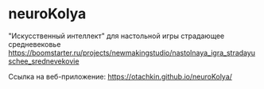 # neuroKolya
"Искусственный интеллект" для настольной игры страдающее средневековье
https://boomstarter.ru/projects/newmakingstudio/nastolnaya_igra_stradayuschee_srednevekovie

Ссылка на веб-приложение:
https://otachkin.github.io/neuroKolya/
